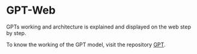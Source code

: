 # GPT-Web
GPTs working and architecture is explained and displayed on the web step by step.  

To know the working of the GPT model, visit the repository [GPT](https://github.com/username/GPT).
